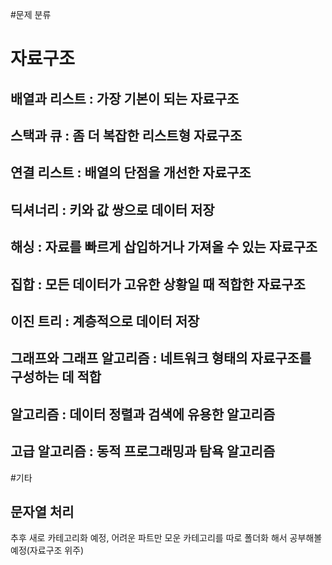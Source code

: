 #문제 분류

# 자료구조
 ## 배열과 리스트 : 가장 기본이 되는 자료구조
 ## 스택과 큐 : 좀 더 복잡한 리스트형 자료구조
 ## 연결 리스트 : 배열의 단점을 개선한 자료구조
 ## 딕셔너리 : 키와 값 쌍으로 데이터 저장
 ## 해싱 : 자료를 빠르게 삽입하거나 가져올 수 있는 자료구조
 ## 집합 : 모든 데이터가 고유한 상황일 때 적합한 자료구조
 ## 이진 트리 : 계층적으로 데이터 저장
 ## 그래프와 그래프 알고리즘 : 네트워크 형태의 자료구조를 구성하는 데 적합
 ## 알고리즘 : 데이터 정렬과 검색에 유용한 알고리즘
 ## 고급 알고리즘 : 동적 프로그래밍과 탐욕 알고리즘

#기타
  ## 문자열 처리

추후 새로 카테고리화 예정, 어려운 파트만 모운 카테고리를 따로 폴더화 해서 공부해볼 예정(자료구조 위주)